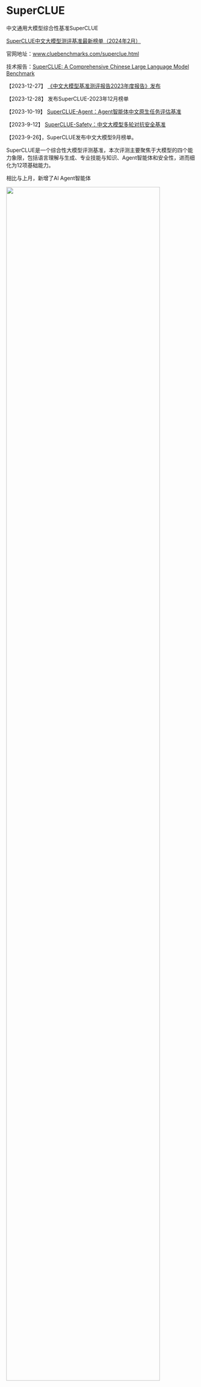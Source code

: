 # SuperCLUE

中文通用大模型综合性基准SuperCLUE

<a href='https://www.superclueai.com' target="__blank">SuperCLUE中文大模型测评基准最新榜单（2024年2月）</a>

官网地址：<a href='https://www.cluebenchmarks.com/superclue.html' target="__blank">www.cluebenchmarks.com/superclue.html</a>

技术报告：<a href='https://arxiv.org/abs/2307.15020' target="__blank">SuperCLUE: A Comprehensive Chinese Large Language Model Benchmark</a>


【2023-12-27】 <a href='https://mp.weixin.qq.com/s/PycSpCCREBgB0tEy3csPKQ'>《中文大模型基准测评报告2023年度报告》发布</a>

【2023-12-28】 发布SuperCLUE-2023年12月榜单


【2023-10-19】 <a href='https://www.cluebenchmarks.com/superclue_agent.html' target="__blank">SuperCLUE-Agent：Agent智能体中文原生任务评估基准</a>


【2023-9-12】 <a href='https://github.com/CLUEbenchmark/SuperCLUE-safety' target="__blank">SuperCLUE-Safety：中文大模型多轮对抗安全基准</a>


【2023-9-26】，SuperCLUE发布中文大模型9月榜单。

SuperCLUE是一个综合性大模型评测基准，本次评测主要聚焦于大模型的四个能力象限，包括语言理解与生成、专业技能与知识、Agent智能体和安全性，进而细化为12项基础能力。

相比与上月，新增了AI Agent智能体

<img src="https://github.com/CLUEbenchmark/SuperCLUE/blob/main/resources/superclue_idea2.png"  width="90%" height="90%"></img>

### SuperCLUE能力评估结构图
<img src="https://github.com/CLUEbenchmark/SuperCLUE/blob/main/resources/category09.png"  width="60%" height="60%"></img>

### SuperCLUE多维度测评方案
<img src="https://github.com/CLUEbenchmark/SuperCLUE/blob/main/resources/r2309/superclue_mlitisystem.png"  width="90%" height="90%"></img>


### 为什么新增AI Agent智能体能力？

AI agent（智能体）是当前与大语言模型相关的前沿研究热点，拥有类似贾维斯等科幻电影中人类超级助手的能力，可以根据需求自主的完成任务。
然而，面向AI agent智能体，缺乏针对中文大模型的广泛评估。为了解决这一问题，我们在SuperCLUE新的榜单中新增了AI agent智能体能力的测评。
这个榜单将重点评估AI agent在【工具使用】和【任务规划】两个关键能力上的表现，这项工作旨在为评估中文大模型作为智能体的表现提供一个基础和可能。

### SuperCLUE总排行榜（2023年12月）

| 排名 | 模型 | 机构 | 总分 | OPEN多轮<br/>开放问题 | OPT三大<br/>能力客观题 | 使用 |
|:-:|:-:|:-:|:-:|:-:|:-:|:-:|  
| -|GPT4-Turbo | OpenAI | 90.63 | 90.89 | 90.03 | API |
| -|GPT4(网页) | OpenAI | 83.92 | 80.76 | 91.28 | 网页 |
| -|GPT4(API) | OpenAI | 79.84 | 76.24 | 88.24 | API |
| 🏅️ | 文心一言4.0(API) | 百度 | 79.02 | 75.00 | 88.38 | API |
| 🥈 | 通义千问2.0 | 阿里巴巴 | 76.54 | 71.78 | 87.64 | API |  
| 🥉 | AndesGPT | OPPO | 75.04 | 70.01 | 86.76 | API |
| 4 | 智谱清言 | 清华&智谱 | 74.11 | 69.91 | 83.92 | 网页 |
| 5 | Moonshot(KimiChat) | 月之暗面 | 71.92 | 67.25 | 82.81 | 网页 |
| - | 文心一言4.0(网页) | 百度 | 70.28 | 62.59 | 88.22 | 网页 |
| 6 | Qwen-72B-Chat | 阿里巴巴 | 69.69 | 62.31 | 86.90 | API |  
| 7 | 序列猴子 | 出门问问 | 68.98 | 61.01 | 87.59 | API |
| 8 | Yi-34B-Chat | 零一万物 | 68.46 | 61.99 | 83.56 | 模型 |
| 9 | PCI-TransGPT | 佳都科技 | 68.33 | 60.41 | 86.81 | API |
| 9 | 360GPT_Pro | 360 | 68.32 | 61.36 | 84.56 | API |
| - | Claude2 | Anthropic | 67.43 | 65.14 | 72.77 | API |
| 11 | 云雀大模型(豆包) | 字节跳动 | 66.35 | 58.53 | 84.60 | 网页 | 
| - | Gemini-pro | Google | 65.29 | 59.33 | 79.20 | API |
| - | GPT3.5-Turbo | OpenAI | 61.44 | 55.63 | 74.98 | API |
| 12 | Qwen-14B-Chat | 阿里巴巴 | 61.27 | 52.04 | 82.81 | API |
| 13 | Baichuan2-13B-Chat | 百川智能 | 61.12 | 54.45 | 76.67 | 模型 |
| 14 | XVERSE-13B-2-Chat | 元象科技 | 60.46 | 53.00 | 77.87 | 模型 |
| 15 | 讯飞星火V3.0 | 科大讯飞 | 59.33 | 51.74 | 77.03 | API |
| 16 | Minimax(应事) | 稀宇科技 | 58.91 | 50.00 | 79.69 | 网页 |
| 17 | ChatGLM3-6B | 清华&智谱 | 49.50 | 42.30 | 66.31 | 模型 |
| 18 | Chinese-Alpaca-2-13B | yiming cui | 45.36 | 38.91 | 60.40 | 模型 |
| - | Llama_2_13B_Chat | Meta | 37.36 | 34.91 | 43.09 | 模型 |

注：处于前列的模型，如果分数比较接近（小于0.03分），在排名时会被记为并列的名称。

### SuperCLUE-OPEN多轮开放问题排行榜（2023年12月）
| 排名 | 模型 | 机构 | OPEN多轮<br/>开放问题 | 语言<br/>与知识 | 专业<br/>与技能 | 工具<br/>使用 | 传统<br/>安全 | 使用 |
|:-:|:-:|:-:|:-:|:-:|:-:|:-:|:-:|:-:| 
| - | GPT4-Turbo | OpenAI | 90.89 | 90.21 | 97.00 | 100.00 | 62.75 | API |
| - | GPT4(网页) | OpenAI | 80.76 | 79.49 | 82.87 | 94.63 | 64.71 | 网页 |
| - | GPT4(API) | OpenAI | 76.24 | 73.96 | 81.15 | 93.34 | 53.92 | API |
| 🏅️ | 文心一言4.0(API) | 百度 | 75.00 | 69.54 | 79.62 | 80.92 | 68.00 | API |
| 🥈 | 通义千问2.0 | 阿里巴巴 | 71.78 | 71.58 | 73.40 | 76.32 | 52.94 | API | 
| 🥉 | AndesGPT | OPPO | 70.01 | 72.23 | 68.80 | 70.71 | 55.88 | API |
| 4 | 智谱清言 | 清华&智谱 | 69.91 | 66.98 | 68.63 | 83.78 | 65.31 | 网页 |
| 5 | Moonshot(KimiChat) | 月之暗面 | 67.25 | 69.72 | 72.57 | 62.19 | 43.14 | 网页 |  
| - | Claude2 | Anthropic | 65.14 | 55.28 | 73.27 | 65.13 | 83.00 | API |
| - | 文心一言4.0(网页) | 百度 | 62.59 | 65.05 | 63.26 | 47.37 | 64.00 | 网页 |
| 6 | Qwen-72B-Chat | 阿里巴巴 | 62.31 | 59.43 | 65.59 | 60.67 | 52.00 | API |
| 7 | Yi-34B-Chat | 零一万物 | 61.99 | 63.90 | 54.55 | 71.05 | 65.31 | 模型 |
| 8 | 360GPT_Pro | 360 | 61.36 | 62.09 | 58.70 | 69.33 | 60.00 | API |  
| 9 | 序列猴子 | 出门问问 | 61.01 | 65.81 | 59.99 | 56.58 | 45.10 | API |
| 10 | PCI-TransGPT | 佳都科技 | 60.41 | 60.39 | 61.56 | 64.66 | 50.98 | API |
| - | Gemini-pro | Google | 59.33 | 60.50 | 61.43 | 46.53 | 62.50 | API |
| 11 | 云雀大模型(豆包) | 字节跳动 | 58.53 | 57.75 | 56.42 | 55.26 | 67.65 | 网页 |
| - | GPT3.5-Turbo | OpenAI | 55.63 | 55.30 | 56.24 | 55.26 | 52.00 | API |  
| 12 | Baichuan2-13B-Chat | 百川智能 | 54.45 | 57.35 | 48.69 | 56.58 | 54.90 | 模型 |
| 13 | XVERSE-13B-2-Chat | 元象科技 | 53.00 | 54.63 | 45.82 | 63.33 | 57.84 | 模型 |
| 14 | Qwen-14B-Chat | 阿里巴巴 | 52.04 | 54.29 | 48.38 | 45.33 | 56.86 | API |
| 15 | 讯飞星火V3.0 | 科大讯飞 | 51.74 | 57.40 | 48.41 | 44.00 | 43.14 | API |
| 16 | Minimax(应事) | 稀宇科技 | 50.00 | 53.54 | 45.05 | 40.13 | 50.00 | 网页 | 
| 17 | ChatGLM3-6B | 清华&智谱 | 42.30 | 46.67 | 36.15 | 34.25 | 53.92 | 模型 |
| 18 | Chinese-Alpaca-2-13B | yiming cui | 38.91 | 46.46 | 29.35 | 27.63 | 46.94 | 模型 |
| - | Llama_2_13B_Chat | Meta | 34.91 | 36.55 | 30.21 | 32.67 | 53.92 | 模型 |

### SuperCLUE-OPT三大能力客观题排行榜（2023年12月）

| 排名 | 模型 | 机构 | OPT分数 | 基础<br/>能力 | 中文<br/>特性 | 学术专<br/>业能力 | 使用 |
|:-:|:-:|:-:|:-:|:-:|:-:|:-:|:-:|  
| - | GPT4(网页) | OpenAI | 91.28 | 97.62 | 82.38 | 93.85 | 网页 |
| - | GPT4-Turbo | OpenAI | 90.03 | 96.99 | 79.16 | 93.93 | API |
| 🏅️ | 文心一言4.0(API) | 百度 | 88.38 | 91.65 | 86.18 | 87.32 | API |  
| - | GPT4(API) | OpenAI | 88.24 | 92.92 | 81.84 | 89.95 | API |
| - | 文心一言4.0(网页) | 百度 | 88.22 | 76.48 | 78.32 | 57.05 | 网页 |
| 🥈 | 通义千问2.0 | 阿里巴巴 | 87.64 | 78.65 | 81.28 | 63.48 | API |
| 🥉 | 序列猴子 | 出门问问 | 87.59 | 91.46 | 80.28 | 90.57 | API |
| 4 | Qwen-72B-Chat | 阿里巴巴 | 86.90 | 92.21 | 76.65 | 91.05 | API |  
| 5 | PCI-TransGPT | 佳都科技 | 86.81 | 90.76 | 80.88 | 88.42 | API |
| 6 | AndesGPT | OPPO | 86.76 | 92.55 | 76.17 | 90.81 | API |
| 7 | 云雀大模型(豆包) | 字节跳动 | 84.60 | 88.75 | 70.89 | 93.06 | 网页 |
| 8 | 360GPT_Pro | 360 | 84.56 | 91.70 | 73.32 | 87.93 | API |
| 9 | 智谱清言 | 清华&智谱 | 83.92 | 89.14 | 73.10 | 88.72 | 网页 |
| 10 | Yi-34B-Chat | 零一万物 | 83.56 | 86.90 | 72.81 | 90.12 | 模型 |
| 11 | Qwen-14B-Chat | 阿里巴巴 | 82.81 | 91.14 | 68.67 | 87.31 | API |  
| 12 | Moonshot(KimiChat) | 月之暗面 | 82.81 | 87.77 | 73.39 | 86.41 | 网页 |
| 13 | Minimax(应事) | 稀宇科技 | 79.69 | 86.52 | 66.18 | 85.18 | 网页 |  
| - | Gemini-pro | Google | 79.20 | 83.72 | 70.78 | 82.51 | API |
| 14 | XVERSE-13B-2-Chat | 元象科技 | 77.87 | 84.46 | 62.96 | 83.85 | 模型 |
| 15 | 讯飞星火V3.0 | 科大讯飞 | 77.03 | 84.04 | 63.43 | 82.48 | API |
| 16 | Baichuan2-13B-Chat | 百川智能 | 76.67 | 80.61 | 63.79 | 84.50 | 模型 |
| - | GPT3.5-Turbo | OpenAI | 74.98 | 83.78 | 62.83 | 77.60 | API |
| - | Claude2 | Anthropic | 72.77 | 82.13 | 65.83 | 70.10 | API |
| 17 | ChatGLM3-6B | 清华&智谱 | 66.31 | 72.63 | 54.05 | 71.38 | 模型 |
| 18 | Chinese-Alpaca-2-13B | yiming cui | 60.40 | 70.39 | 47.75 | 62.31 | 模型 |
| - | Llama_2_13B_Chat | Meta | 43.09 | 50.41 | 37.22 | 41.48 | 模型 |

### SuperCLUE十大基础能力排行榜（2023年12月）

| 模型 | 计算 | 逻辑<br/>推理 | 代码 | 知识<br/>百科 | 语言<br/>理解 | 生成<br/>创作 | 对话 | 角色<br/>扮演 | 工具<br/>使用 | 传统<br/>安全 |
|:-:|:-:|:-:|:-:|:-:|:-:|:-:|:-:|:-:|:-:|:-:|  
| GPT4-Turbo | 97.24 | 97.59 | 96.18 | 89.62 | 87.82 | 89.93 | 89.22 | 94.46 | 100.00 | 62.75 |
| GPT4(网页) | 81.16 | 85.62 | 81.84 | 79.17 | 81.91 | 78.91 | 78.38 | 79.09 | 94.63 | 64.71 |
| 文心一言4.0(API) | 77.84 | 87.84 | 73.19 | 98.63 | 71.93 | 66.36 | 57.03 | 53.77 | 80.92 | 68.00 |
| GPT4(API) | 77.60 | 85.37 | 80.49 | 78.08 | 73.04 | 72.73 | 75.78 | 70.17 | 93.34 | 53.92 |
| Claude2 | 70.10 | 80.14 | 69.57 | 62.33 | 72.32 | 39.81 | 54.76 | 47.17 | 65.13 | 83.00 |
| 通义千问2.0 | 70.10 | 73.29 | 76.81 | 93.15 | 71.93 | 62.73 | 68.75 | 61.32 | 76.32 | 52.94 |
| 智谱清言 | 69.07 | 77.40 | 59.42 | 89.73 | 64.91 | 61.11 | 57.81 | 61.32 | 83.78 | 65.31 |  
| Qwen-72B-Chat | 68.56 | 68.06 | 60.14 | 95.89 | 63.16 | 42.59 | 48.44 | 47.06 | 60.67 | 52.00 |
| Moonshot(KimiChat) | 68.54 | 79.65 | 69.52 | 100.00 | 66.78 | 59.65 | 61.33 | 60.84 | 62.19 | 43.14 |
| AndesGPT | 62.59 | 72.26 | 71.55 | 88.36 | 74.82 | 64.23 | 68.56 | 65.19 | 70.71 | 55.88 |
| GPT3.5-Turbo | 60.31 | 54.05 | 54.35 | 60.27 | 59.82 | 55.45 | 50.00 | 50.96 | 55.26 | 52.00 |
| 360GPT_Pro | 56.43 | 64.97 | 54.70 | 93.84 | 62.79 | 55.73 | 55.75 | 42.32 | 69.33 | 60.00 |
| Gemini-pro | 56.32 | 58.45 | 69.53 | 73.91 | 61.61 | 54.63 | 52.54 | 59.80 | 46.53 | 62.50 |
| 序列猴子 | 55.38 | 67.12 | 57.48 | 92.47 | 58.77 | 57.81 | 56.75 | 63.27 | 56.58 | 45.10 |
| 云雀大模型(豆包) | 54.69 | 68.92 | 45.65 | 86.99 | 56.14 | 48.18 | 53.12 | 44.34 | 55.26 | 67.65 |
| Yi-34B-Chat | 50.00 | 64.38 | 49.28 | 88.36 | 65.18 | 62.73 | 58.87 | 44.34 | 71.05 | 65.31 |
| PCI-TransGPT | 49.99 | 72.19 | 62.49 | 82.88 | 60.45 | 57.18 | 54.76 | 46.69 | 64.66 | 50.98 |
| Qwen-14B-Chat | 49.48 | 56.85 | 38.81 | 76.71 | 61.40 | 45.45 | 43.75 | 44.12 | 45.33 | 56.86 |
| 文心一言4.0(网页) | 48.45 | 79.73 | 61.59 | 97.26 | 65.79 | 60.91 | 53.17 | 48.11 | 47.37 | 64.00 |
| XVERSE-13B-2-Chat | 43.30 | 50.68 | 43.48 | 72.92 | 57.02 | 47.27 | 46.88 | 49.06 | 63.33 | 57.84 |  
| Minimax(应事) | 43.30 | 61.43 | 30.43 | 100.00 | 55.26 | 33.33 | 45.16 | 33.96 | 40.13 | 50.00 |
| Baichuan2-13B-Chat | 40.62 | 66.22 | 39.23 | 78.77 | 53.51 | 52.78 | 55.47 | 46.23 | 56.58 | 54.90 |
| 讯飞星火V3.0 | 38.54 | 57.43 | 49.26 | 83.57 | 62.28 | 47.17 | 46.83 | 47.17 | 44.00 | 43.14 |
| ChatGLM3-6B | 34.74 | 41.10 | 32.61 | 56.94 | 54.39 | 38.18 | 41.41 | 42.45 | 34.25 | 53.92 |
| Llama_2_13B_Chat | 24.74 | 40.54 | 25.36 | 36.11 | 41.07 | 43.64 | 28.91 | 33.02 | 32.67 | 53.92 |  
| Chinese-Alpaca-2-13B | 22.40 | 45.21 | 20.45 | 51.37 | 51.75 | 39.09 | 47.66 | 42.45 | 27.63 | 46.94 |


### SuperCLUE开源模型排行榜（2023年12月）

| 排名 | 模型 | 机构 | 总分 | OPEN<br/>多轮开放问题 | OPT<br/>三大能力客观题 |
|:-:|:-:|:-:|:-:|:-:|:-:|  
| 🏅️ | Qwen-72B-Chat | 阿里巴巴 | 69.69 | 62.31 | 86.90 |
| 🥈 | Yi-34B-Chat | 零一万物 | 68.46 | 61.99 | 83.56 |
| 🥉 | Qwen-14B-Chat | 阿里巴巴 | 61.27 | 52.04 | 82.81 |
| 4 | Baichuan2-13B-Chat | 百川智能 | 61.12 | 54.45 | 76.67 |
| 5 | XVERSE-13B-2-Chat | 元象科技 | 60.46 | 53.00 | 77.87 |
| 6 | ChatGLM3-6B | 清华&智谱 | 49.50 | 42.30 | 66.31 |
| 7 | Chinese-Alpaca-2-13B | yiming cui | 45.36 | 38.91 | 60.40 |
| - | Llama_2_13B_Chat | Meta | 37.36 | 34.91 | 43.09 |

### 23-11月测评改进

    1. 本次测评中SuperCLUE-Open的超级模型（裁判模型）由10月的GPT4升级为能力更强的GPT4-Turbo，进一步提升开放主观题评估的精确性。
    
    2. 本次SuperCLUE-Open测评集总量由10月的3754道题扩展至4265道题。
    
    3. 与10月相比，本次测评新增了腾讯的混元、阿里云的通义千问2.0(v1030)、零一万物的Yi-34B-Chat、清华&智谱AI的ChatGLM3-Turbo和ChatGLM3-6B、
    元象科技的XVERSE-13B-2-Chat。

### 示例
#### 能力1：语义理解与抽取

这是一种语言能力，能够理解并解析输入的文字信息的含义。模型需要能够识别短语、句子、段落的含义，同时还要能从更大的文本块中抽取关键信息和主题。

##### 多轮对话示例

<img src="https://github.com/CLUEbenchmark/SuperCLUE/blob/main/resources/r2309/image_nlp.png"  width="100%" height="100%"></img>

注：本示例中可同时评测多轮对话能力

#### 能力2：AI agent（智能体）能力

AI agent（智能体）是当前与大语言模型相关的前沿研究热点，拥有类似贾维斯等科幻电影中人类超级助手的能力，可以根据需求自主的完成任务。

重点评估AI agent在【工具使用】和【任务规划】两个关键能力上的表现

##### 示例

<img src="https://github.com/CLUEbenchmark/SuperCLUE/blob/main/resources/r2309/image_agent.png"  width="100%" height="100%"></img>


#### 能力3：上下文对话

这是一种语言能力，需要理解并记住前面的对话信息，以便在回答中保持连贯性。这涉及到理解对话的整体流程和上下文环境，或生成相应的对话。

##### 示例

<img src="https://github.com/CLUEbenchmark/SuperCLUE/blob/main/resources/r2309/image_dial.png"  width="100%" height="100%"></img>

#### 能力4：生成与创作

这是一种语言能力，能够创造新的文本内容，如文章、文案、短故事、诗歌。这涉及到创造性地运用语言，同时还要考虑到风格、语境和目标读者。

##### 示例
<img src="https://github.com/CLUEbenchmark/SuperCLUE/blob/main/resources/r2309/image_generate.png"  width="100%" height="100%"></img>


#### 能力5：知识与百科

这是一种知识能力，能够像百科全书一样提供知识信息。这涉及到理解和回答关于广泛主题的问题，以及提供准确、详细和最新的信息。

##### 示例

<img src="https://github.com/CLUEbenchmark/SuperCLUE/blob/main/resources/r2309/image_knowledge.png"  width="100%" height="100%"></img>


#### 能力6：代码

这是一种专业能力，能够理解和生成编程代码。这涉及到理解多种编程语言的语法、结构和习惯，以及如何解决编程问题。

##### 多轮对话示例

<img src="https://github.com/CLUEbenchmark/SuperCLUE/blob/main/resources/r2309/image_code.png"  width="100%" height="100%"></img>

注：本示例中可同时评测多轮对话能力

#### 能力7：逻辑与推理

这是一种专业能力，能够理解和应用逻辑原则进行推理。这涉及到分析问题、识别问题及推理。

##### 示例

<img src="https://github.com/CLUEbenchmark/SuperCLUE/blob/main/resources/r2309/image_logic.png"  width="100%" height="100%"></img>


####  能力8：计算

这是一种专业能力，使其能够执行数学运算，如加法、减法、乘法和除法，甚至更复杂的数学问题。这涉及到理解数学问题的表述，以及如何步骤地解决这些问题。

##### 多轮对话示例

<img src="https://github.com/CLUEbenchmark/SuperCLUE/blob/main/resources/r2309/image_compute.png"  width="100%" height="100%"></img>

注：本示例中可同时评测多轮对话能力

####  能力9：角色扮演

这是一种感知能力，使其能够在特定的模拟环境或情景中扮演一个角色。这涉及到理解特定角色的行为、说话风格，以及在特定情境下的适当反应。

##### 示例

<img src="https://github.com/CLUEbenchmark/SuperCLUE/blob/main/resources/r2309/image_roleplay.png"  width="100%" height="100%"></img>


####   能力10：安全

这是一种安全能力，防止生成可能引起困扰或伤害的内容。这涉及到识别和避免可能包含敏感或不适当内容的请求，以及遵守用户的隐私和安全政策。

##### 示例

<img src="https://github.com/CLUEbenchmark/SuperCLUE/blob/main/resources/r2309/image_safety.png"  width="100%" height="100%"></img>


## 讨论、测评与交流

<br/>榜单会定期进行更新，会纳入更多可用中文大模型。欢迎对大模型评测感兴趣的个人和机构联系与交流。<br/>

  <img src="https://github.com/CLUEbenchmark/SuperCLUE-Agent/blob/main/resources/img/brightmart_s.jpeg"  width="30%" height="30%"></img>
</p> 

